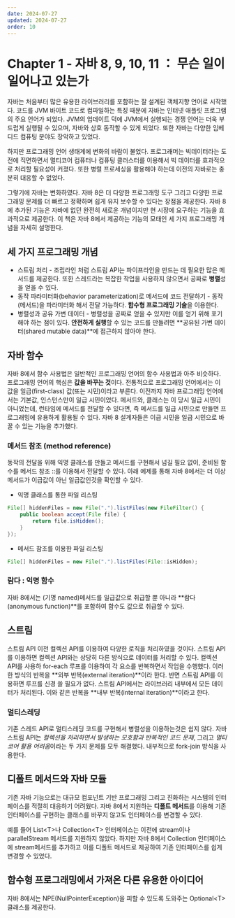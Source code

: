```yaml
---
date: 2024-07-27
updated: 2024-07-27
order: 10
---
```


# Chapter 1 - 자바 8, 9, 10, 11 ： 무슨 일이 일어나고 있는가

자바는 처음부터 많은 유용한 라이브러리를 포함하는 잘 설계된 객체지향 언어로 시작했다. 코드를 JVM 바이트 코드로 컴파일하는 특징 때문에 자바는 인터넷 애플릿 프로그램의 주요 언어가 되었다. JVM의 업데이트 덕에 JVM에서 실행되는 경쟁 언어는 더욱 부드럽게 실행될 수 있으며, 자바와 상호 동작할 수 있게 되었다. 또한 자바는 다양한 임베디드 컴퓨팅 분야도 장악하고 있었다.

하지만 프로그래밍 언어 생태계에 변화의 바람이 불었다. 프로그래머는 빅데이터라는 도전에 직면하면서 멀티코어 컴퓨터나 컴퓨팅 클러스터를 이용해서 빅 데이터를 효과적으로 처리할 필요성이 커졌다. 또한 병렬 프로세싱을 활용해야 하는데 이전의 자바로는 충분히 대응할 수 없었다.

그렇기에 자바는 변화하였다. 자바 8은 더 다양한 프로그래밍 도구 그리고 다양한 프로그래밍 문제를 더 빠르고 정확하며 쉽게 유지 보수할 수 있다는 장점을 제공한다. 자바 8에 추가된 기능은 자바에 없던 완전히 새로운 개념이지만 현 시장에 요구하는 기능을 효과적으로 제공한다. 이 책은 자바 8에서 제공하는 기능의 모태인 세 가지 프로그래밍 개념을 자세히 설명한다.

## 세 가지 프로그래밍 개념

* 스트림 처리 - 조립라인 처럼 스트림 API는 파이프라인을 만드는 데 필요한 많은 메서드를 제공한다. 또한 스레드라는 복잡한 작업을 사용하지 않으면서 공짜로 **병렬**성을 얻을 수 있다.
* 동작 파라미터화(behavior parameterization)로 메서드에 코드 전달하기 - 동작(메서드)을 파라미터화 해서 전달 가능하다. **함수형 프로그래밍 기술**을 이용한다.
* 병렬성과 공유 가변 데이터 - 병렬성을 공짜로 얻을 수 있지만 이를 얻기 위해 포기해야 하는 점이 있다. **안전하게 실행**할 수 있는 코드를 만들려면 **공유된 가변 데이터(shared mutable data)**에 접근하지 않아야 한다.

## 자바 함수

자바 8에서 함수 사용법은 일반적인 프로그래밍 언어의 함수 사용법과 아주 비슷하다. 프로그래밍 언어의 핵심은 **값을 바꾸는 것**이다. 전통적으로 프로그래밍 언어에서는 이 값을 일급(first-class) 값(또는 시민)이라고 부른다. 이전까지 자바 프로그래밍 언어에서는 기본값, 인스턴스만이 일급 시민이었다. 메서드와, 클래스는 이 당시 일급 시민이 아니었는데, 런타임에 메서드를 전달할 수 있다면, 즉 메서드를 일급 시민으로 만들면 프로그래밍에 유용하게 활용될 수 있다. 자바 8 설계자들은 이급 시민을 일급 시민으로 바꿀 수 있는 기능을 추가했다.

### 메서드 참조 (method reference)

동작의 전달을 위해 익명 클래스를 만들고 메서드를 구현해서 넘길 필요 없이, 준비된 함수를 메서드 참조 ::를 이용해서 전달할 수 있다. 아래 예제를 통해 자바 8에서는 더 이상 메서드가 이급값이 아닌 일급값인것을 확인할 수 있다.
* 익명 클래스를 통한 파일 리스팅
```java
File[] hiddenFiles = new File(".").listFiles(new FileFilter() {
    public boolean accept(File file) {
        return file.isHidden();
    }
});
```

* 메서드 참조를 이용한 파일 리스팅
```java
File[] hiddenFiles = new File(".").listFiles(File::isHidden);
```

### 람다 : 익명 함수
자바 8에서는 (기명 named)메서드를 일급값으로 취급할 뿐 아니라 **람다(anonymous function)**를 포함하여 함수도 값으로 취급할 수 있다.

## 스트림
스트림 API 이전 컬렉션 API를 이용하여 다양한 로직을 처리하였을 것이다. 스트림 API를 이용하면 컬렉션 API와는 상당히 다른 방식으로 데이터를 처리할 수 있다. 컬렉션 API를 사용하 for-each 루프를 이용하여 각 요소를 반복하면서 작업을 수행했다. 이러한 방식의 반복을 **외부 반복(external iteration)**이라 한다. 반면 스트림 API를 이용하면 루프를 신경 쓸 필요가 없다. 스트림 API에서는 라이브러리 내부에서 모든 데이터가 처리된다. 이와 같은 반복을 **내부 반복(internal iteration)**이라고 한다.

### 멀티스레딩
기존 스레드 API로 멀티스레딩 코드를 구현해서 병렬성을 이용하는것은 쉽지 않다. 자바 스트림 API는 *컬렉션을 처리하면서 발생하는 모호함과 반복적인 코드 문제*, 그리고 *멀티코어 활용 어려움*이라는 두 가지 문제를 모두 해결했다. 내부적으로 fork-join 방식을 사용한다.

## 디폴트 메서드와 자바 모듈
기존 자바 기능으로는 대규모 컴포넌트 기반 프로그래밍 그리고 진화하는 시스템의 인터페이스를 적절히 대응하기 어려웠다. 자바 8에서 지원하는 **디폴트 메서드**를 이용해 기존 인터페이스를 구현하는 클래스를 바꾸지 않고도 인터페이스를 변경할 수 있다.

예를 들어 List\<T\>나 Collection\<T\> 인터페이스는 이전에 stream이나 parallelStream 메서드를 지원하지 않았다. 하지만 자바 8에서 Collection 인터페이스에 stream메서드를 추가하고 이를 디폴트 메서드로 제공하여 기존 인터페이스를 쉽게 변경할 수 있었다.
## 함수형 프로그래밍에서 가져온 다른 유용한 아이디어
자바 8에서는 NPE(NullPointerException)을 피할 수 있도록 도와주는 Optional\<T\> 클래스를 제공한다.
